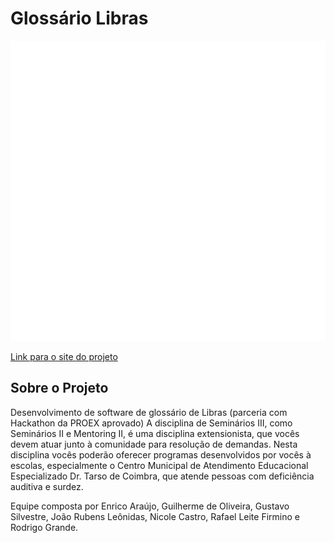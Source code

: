 # Glossário Libras

<img src="/imgs/logo-glossario-libras-540.png/" width="854" height="480"/>

[Link para o site do projeto](https://glossario-libras-01ecf9e7ace1.herokuapp.com)

## Sobre o Projeto

Desenvolvimento de software de glossário de Libras (parceria com Hackathon da PROEX aprovado)
A disciplina de Seminários III, como Seminários II e Mentoring II, é uma disciplina extensionista, que vocês devem atuar junto à comunidade para resolução de demandas. Nesta disciplina vocês poderão oferecer programas desenvolvidos por vocês à escolas, especialmente o Centro Municipal de Atendimento Educacional Especializado Dr. Tarso de Coimbra, que atende pessoas com deficiência auditiva e surdez.

Equipe composta por Enrico Araújo, Guilherme de Oliveira, Gustavo Silvestre, João Rubens
Leônidas, Nicole Castro, Rafael Leite Firmino e Rodrigo Grande.
